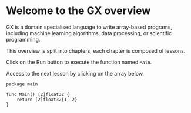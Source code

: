 # Welcome to the GX overview

GX is a domain specialised language to write array-based programs, including machine learning algorithms, data processing, or scientific programming.

This overview is split into chapters, each chapter is composed of lessons.

Click on the Run button to execute the function named `Main`.

Access to the next lesson by clicking on the array below.

```overview:code
package main

func Main() [2]float32 {
    return [2]float32{1, 2}
}
```

